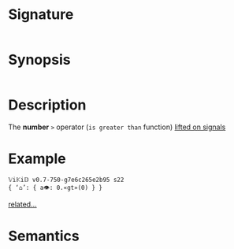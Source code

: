 # Signature
```vikid-signature
```

# Synopsis
```vikid-synopsis
```

# Description
The __number__ `>` operator (`is greater than` function) [lifted on signals](/refman/concepts/pure_functions)

# Example
```vikid-script
𝕍i𝕂i𝔻 v0.7-750-g7e6c265e2b95 s22
{ ‘⌂’: { a👁: 0.«gt»(0) } }
```


[related...](https://en.wikipedia.org/wiki/Inequality_(mathematics))

# Semantics